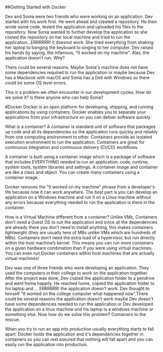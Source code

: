 ##Getting Started with Docker

Dev and Sonia were two friends who were working on an application. Dev started with his work first. He went ahead and created a repository. He then wrote some code, tested the application and uploaded his files to the repository. Now Sonia wanted to further develop the application so she cloned the repository on her local machine and tried to run the application...ERRRRRR! it doesnot work. She tried everything from shaking her laptop to banging the keyboard to singing to her computer. Dev raised his hands by saying, the infamous, "It worked on my machine". Alas, the application doesn't run. Why?

There could be several reasons. Maybe Sonia's machine does not have some dependencies required to run the application or maybe because Dev has a Macbook with macOS and Sonia has a Dell with Windows so there could be some OS level errors.

This is a problem we often encounter in our development cycles. How do we solve it? Is there anyone who can help Sonia?

#Docker
Docker is an open platform for developing, shipping, and running applications by using containers. Docker enables you to separate your applications from your infrastructure so you can deliver software quickly.

What is a container?
A container is standard unit of software that packages up code and all its dependencies so the application runs quickly and reliably from one computing environment to other. Containers provide an isolated execution environment to run the application. Containers are great for continuous integration and continuous delivery (CI/CD) workflows.

A container is built using a container image which is a package of software that includes EVERYTHING needed to run an application: code, runtime, system tools, system libraries and settings. A container image and container are like a class and object. You can create many containers using a container image. 

Docker removes the "It worked on my machine" phrase from a developer's life because now it can work anywhere. The best part is you can develop an application on a Windows machine and run it on a Linux machine without any errors because everything needed to run the application is there in the container.

How is a Virtual Machine different from a container?
Unlike VMs, Containers don't need a Guest OS to run the application and since all the dependencies are already there you don't need to install anything, this makes containers lightweight (they are usually tens of MBs unlike VMs which are hundreds of MBs). Containers don’t need the extra load of a hypervisor, but run directly within the host machine’s kernel. This means you can run more containers on a given hardware combination than if you were using virtual machines. You can even run Docker containers within host machines that are actually virtual machines!
 



Dev was one of three friends who were developing an application. They used the computers in their college to work on the application together. After the project was done, Dev copied the application folder to a pendrive and went home happily. He reached home, copied the application folder to his laptop and ... ERRRRRR! the application doesn't work. Dev thought to himself "It worked on the college computer what happened now".There could be several reasons the application doesn't work maybe Dev doesn't have some dependencies needed to run the application or Dev developed the application on a linux machine and his laptop is a windows machine or something else. Now how do we solve this problem? Containers to the rescue.


When you try to run an app into production usually everything starts to fall apart. Docker holds the application and it's dependencies together in containers so you can rest assured that nothing will fall apart and you can easily run the application into production.

